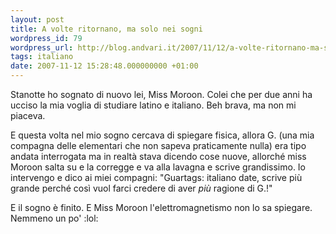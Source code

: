 ```yaml
---
layout: post
title: A volte ritornano, ma solo nei sogni
wordpress_id: 79
wordpress_url: http://blog.andvari.it/2007/11/12/a-volte-ritornano-ma-solo-nei-sogni/
tags: italiano
date: 2007-11-12 15:28:48.000000000 +01:00
---
```

Stanotte ho sognato di nuovo lei, Miss Moroon. Colei che per due anni ha ucciso la mia voglia di studiare latino e italiano. Beh brava, ma non mi piaceva.

E questa volta nel mio sogno cercava di spiegare fisica, allora G. (una mia compagna delle elementari che non sapeva praticamente nulla) era tipo andata interrogata ma in realtà stava dicendo cose nuove, allorché miss Moroon salta su e la corregge e va alla lavagna e scrive grandissimo. Io intervengo e dico ai miei compagni: "Guartags: italiano
date, scrive più grande perché così vuol farci credere di aver <em>più</em> ragione di G.!"

E il sogno è finito. E Miss Moroon l'elettromagnetismo non lo sa spiegare. Nemmeno un po' :lol:
